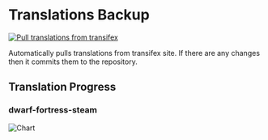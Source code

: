 # Translations Backup

[![Pull translations from transifex](https://github.com/dfint/translations-backup/actions/workflows/pull-translations.yml/badge.svg)](https://github.com/dfint/translations-backup/actions/workflows/pull-translations.yml)

Automatically pulls translations from transifex site. If there are any changes then it commits them to the repository.

## Translation Progress

### dwarf-fortress-steam

![Chart](https://quickchart.io/chart/render/sf-50656f0e-e90a-4279-9b39-db25b5a1b454)
<!--
### dwarf-fortress

![Chart](https://quickchart.io/chart/render/sf-4808a53f-95b7-42d2-8247-f3e99a040e1a)
-->